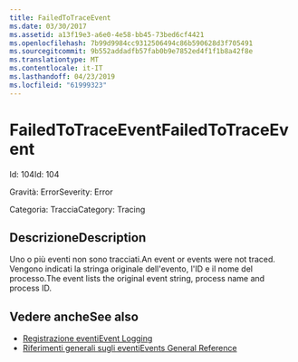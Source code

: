 ```yaml
---
title: FailedToTraceEvent
ms.date: 03/30/2017
ms.assetid: a13f19e3-a6e0-4e58-bb45-73bed6cf4421
ms.openlocfilehash: 7b99d9984cc9312506494c86b590628d3f705491
ms.sourcegitcommit: 9b552addadfb57fab0b9e7852ed4f1f1b8a42f8e
ms.translationtype: MT
ms.contentlocale: it-IT
ms.lasthandoff: 04/23/2019
ms.locfileid: "61999323"
---
```

# <a name="failedtotraceevent"></a><span data-ttu-id="78cea-102">FailedToTraceEvent</span><span class="sxs-lookup"><span data-stu-id="78cea-102">FailedToTraceEvent</span></span>
<span data-ttu-id="78cea-103">Id: 104</span><span class="sxs-lookup"><span data-stu-id="78cea-103">Id: 104</span></span>  
  
 <span data-ttu-id="78cea-104">Gravità: Error</span><span class="sxs-lookup"><span data-stu-id="78cea-104">Severity: Error</span></span>  
  
 <span data-ttu-id="78cea-105">Categoria: Traccia</span><span class="sxs-lookup"><span data-stu-id="78cea-105">Category: Tracing</span></span>  
  
## <a name="description"></a><span data-ttu-id="78cea-106">Descrizione</span><span class="sxs-lookup"><span data-stu-id="78cea-106">Description</span></span>  
 <span data-ttu-id="78cea-107">Uno o più eventi non sono tracciati.</span><span class="sxs-lookup"><span data-stu-id="78cea-107">An event or events were not traced.</span></span> <span data-ttu-id="78cea-108">Vengono indicati la stringa originale dell'evento, l'ID e il nome del processo.</span><span class="sxs-lookup"><span data-stu-id="78cea-108">The event lists the original event string, process name and process ID.</span></span>  
  
## <a name="see-also"></a><span data-ttu-id="78cea-109">Vedere anche</span><span class="sxs-lookup"><span data-stu-id="78cea-109">See also</span></span>

- [<span data-ttu-id="78cea-110">Registrazione eventi</span><span class="sxs-lookup"><span data-stu-id="78cea-110">Event Logging</span></span>](../../../../../docs/framework/wcf/diagnostics/event-logging/index.md)
- [<span data-ttu-id="78cea-111">Riferimenti generali sugli eventi</span><span class="sxs-lookup"><span data-stu-id="78cea-111">Events General Reference</span></span>](../../../../../docs/framework/wcf/diagnostics/event-logging/events-general-reference.md)
